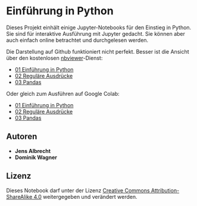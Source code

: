 # Einführung in Python

Dieses Projekt einhält einige Jupyter-Notebooks für den Einstieg in Python. Sie sind für interaktive Ausführung mit Jupyter gedacht. Sie können aber auch einfach online betrachtet und durchgelesen werden.

Die Darstellung auf Github funktioniert nicht perfekt. Besser ist die Ansicht über den kostenlosen [nbviewer](http://nbviewer.jupyter.org)-Dienst:

  * [01 Einführung in Python](http://nbviewer.jupyter.org/github/jsalbr/PythonIntro/blob/master/01_Python_Einf%C3%BChrung.ipynb)
  * [02 Reguläre Ausdrücke](http://nbviewer.jupyter.org/github/jsalbr/PythonIntro/blob/master/02_Regul%C3%A4re_Ausdr%C3%BCcke.ipynb)
  * [03 Pandas](http://nbviewer.jupyter.org/github/jsalbr/PythonIntro/blob/master/02_Pandas.ipynb)

Oder gleich zum Ausführen auf Google Colab:

  * [01 Einführung in Python](https://colab.research.google.com/github/jsalbr/PythonIntro/blob/master/01_Python_Einf%C3%BChrung.ipynb)
  * [02 Reguläre Ausdrücke](https://colab.research.google.com/github/jsalbr/PythonIntro/blob/master/02_Regul%C3%A4re_Ausdr%C3%BCcke.ipynb)
  * [03 Pandas](https://colab.research.google.com/github/jsalbr/PythonIntro/blob/master/02_Pandas.ipynb)

## Autoren

  * **Jens Albrecht**
  * **Dominik Wagner**

## Lizenz

Dieses Notebook darf unter der Lizenz [Creative Commons Attribution-ShareAlike 4.0](http://creativecommons.org/licenses/by-sa/4.0/) weitergegeben und verändert werden.

